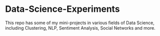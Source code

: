# Data-Science-Experiments
This repo has some of my mini-projects in various fields of Data Science, including Clustering, NLP, Sentiment Analysis, Social Networks and more.


